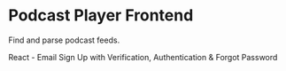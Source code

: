 # Podcast Player Frontend

Find and parse podcast feeds.

React - Email Sign Up with Verification, Authentication & Forgot Password
